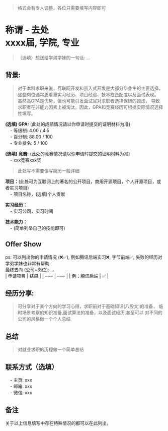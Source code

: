 > 格式会有专人调整，各位只需要填写内容即可

# 称谓 - 去处<br>xxxx届, 学院, 专业
>（选填）想送给学弟学妹的一句话: ...<br>

## 背景:
    
> 对于本科求职来说，互联网开发和嵌入式开发是大部分毕业生的主要选择。
  这些岗位通常更看重实习经历、项目经验、技术栈匹配度以及面试表现。
  虽然高GPA是优势，但也可能引发面试官对求职者选择保研的顾虑，
  导致求职者在非能力因素上被淘汰。因此，GPA和竞赛经历可根据实际情况选择性填写。

**(选填) GPA:** (此处的成绩情况请以你申请时提交的证明材料为准) <br>
&nbsp;&nbsp;&nbsp;&nbsp;- 等级制: 4.00 / 4.5 <br>
&nbsp;&nbsp;&nbsp;&nbsp;- 百分制: 88.00 / 100 <br>
&nbsp;&nbsp;&nbsp;&nbsp;- 专业排名: 5 / 100 <br>

**(选填) 竞赛:** (此处的竞赛情况请以你申请时提交的证明材料为准) <br>
&nbsp;&nbsp;&nbsp;&nbsp;- xxx竞赛xxx奖<br>

> 此处写不需要像写简历一般详细

**项目：**(此处可为互联网上的著名的公开项目，商用开源项目，个人开源项目，或者实习项目) <br>
&nbsp;&nbsp;&nbsp;&nbsp;- 项目名称，(选填)个人贡献 <br>

**实习经历：**<br>
&nbsp;&nbsp;&nbsp;&nbsp;- 实习公司，实习时间 <br>

**技术能力：**<br>
&nbsp;&nbsp;&nbsp;&nbsp;- (简单列举自己的技能即可)<br>

## Offer Show
ps: 可以列出你的申请情况 (❌✅), 例如腾讯后端实习❌, 字节前端✅, 失败的经历对学弟学妹也非常有帮助<br>
最终去向 (公司+岗位): ...<br>
|  申请项目   | 结果 |
|  ----  | ----  |
| 例：腾讯后端  | ✅ |


## 经历分享:
> 可分享对于某个方向的学习心得，求职前对于基础知识(八股文)的准备，
  临时场景考察的知识准备,面试算法的准备，以及面试经历,甚至可以
  对不同的公司的风格做一个个人总结

## 总结
>对就业求职的历程做一个简单总结

## 联系方式（选填）
&nbsp;&nbsp;&nbsp;&nbsp;- 主页: xxx<br>
&nbsp;&nbsp;&nbsp;&nbsp;- 邮箱: xxx<br>
&nbsp;&nbsp;&nbsp;&nbsp;- 微信: xxx<br>

## 备注
关于以上信息填写中存在特殊情况的都可以在此列出。